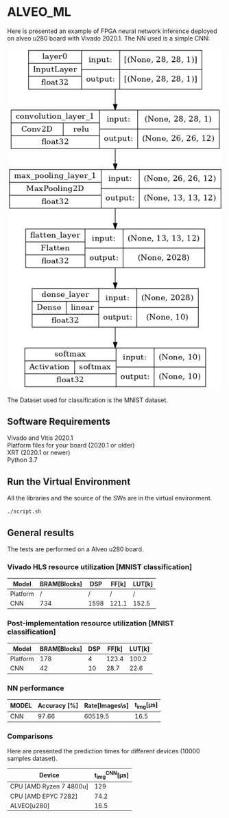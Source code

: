 # ALVEO_ML

Here is presented an example of FPGA neural network inference deployed on alveo u280 board with Vivado 2020.1. The NN used is a simple CNN: 

![CNN](https://github.com/davidecarini/AI_Accelerators_MSc_Thesis/blob/main/images/Keras_model.png)

The Dataset used for classification is the MNIST dataset.
## Software Requirements
Vivado and Vitis 2020.1 <br />
Platform files for your board (2020.1 or older) <br />
XRT (2020.1 or newer) <br />
Python 3.7

## Run the Virtual Environment
All the libraries and the source of the SWs are in the virtual environment.
```
./script.sh
```


## General results

The tests are performed on a Alveo u280 board.  
 
### Vivado HLS resource utilization [MNIST classification]

|Model                |BRAM[Blocks]|DSP|FF[k]|LUT[k]|
|---------------------|------------|---|-----|------|
|Platform             |/           |/  |/    |/     |
|CNN  |734         |1598 |121.1 |152.5 |
 
### Post-implementation resource utilization [MNIST classification]

|Model                |BRAM[Blocks]|DSP|FF[k]|LUT[k]|
|---------------------|------------|---|-----|------|
|Platform             |178         |4  |123.4|100.2 |
|CNN  |42          |10 |28.7 |22.6  |

### NN performance
  
|MODEL              |Accuracy [\%]|Rate[Images\s]|t<sub>img</sub>[&#956;s]|
|-------------------|-------------|--------------|------------------------|
|CNN                |97.66        |60519.5         |          16.5            |

  
### Comparisons
  
Here are presented the prediction times for different devices (10000 samples dataset).

|Device             |t<sub>img</sub><sup>CNN</sup>[&#956;s]|
|-------------------|--------------------------------------|
|CPU [AMD Ryzen 7 4800u]         |129                                                                   
|CPU [AMD EPYC 7282]       |74.2                             |
|ALVEO[u280]       |16.5                                     |
